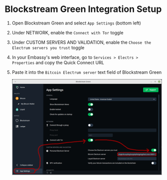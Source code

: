# Blockstream Green Integration Setup


1. Open Blockstream Green and select `App Settings` (bottom left)
1. Under NETWORK, enable the `Connect with Tor` toggle
1. Under CUSTOM SERVERS AND VALIDATION, enable the `Choose the Electrum servers you trust` toggle
1. In your Embassy's web interface, go to `Services > Electrs > Properties` and copy the Quick Connect URL
1. Paste it into the `Bitcoin Electrum server` text field of Blockstream Green

    ![BlockStreamGreen Configuration](./assets/GreenSettings.jpg)
